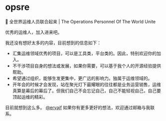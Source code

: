 # opsre

🧰 全世界运维人员联合起来 | The Operations Personnel Of The World Unite

优秀的运维人，加入进来吧。

我还没有想好太多的内容，目前想到的信息如下：

- 汇集运维领域优秀的项目，可以是工具类，平台类的。因此，特别欢迎你的加入。
- 不干涉项目自身的想法或发展，如果你需要，可以基于我个人的开源经验提供帮助。
- 希望通过组织，能够生发更集中，更广远的影响力。独属于运维领域的。
- 开年会的时候才会发现，站在聚光灯下最耀眼的往往都是业务运营销售，运维真算是幕后的幕后了。但我们自己不会忘记自己，自己不能轻视自己，自己要顶起运维的精彩。

目前就想到这么多。 [@eryajf](https://github.com/eryajf)
如果你有更多更好的想法，欢迎通过邮箱与我联系。
